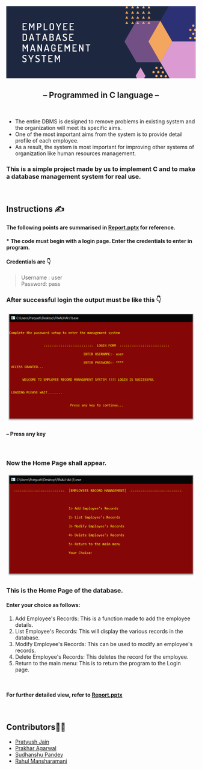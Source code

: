 <img src="https://github.com/pratyushjain122/employee_dbms/blob/master/Extra/Banner.png" alt="banner">
<h2 align="center">&ndash; <strong>Programmed in C language</strong> &ndash;</h2>

&nbsp; 
<p>
<ul>
<li>The entire DBMS is designed to remove problems in existing system and the organization will meet its specific aims.</li>
<li>One of the most important aims from the system is to provide detail profile of each employee.</li>
<li>As a result, the system is most important for improving other systems of organization like human resources management.</li>
</ul>
</p>

### This is a simple project made by us to implement C and to make a database management system for real use.
&nbsp;

## Instructions ✍
#### The following points are summarised in <a href="https://drive.google.com/file/d/1qL1R39-0D9f1ZBl1VcRYhPXQzU7CyXiS/view?usp=sharing">Report.pptx</a> for reference.

#### *  The code must begin with a login page. Enter the credentials to enter in program.

#### Credentials are 👇
>Username : user\
>Password: pass

### After successful login the output must be like this 👇

<p align="center"><img src="https://github.com/pratyushjain122/employee_dbms/blob/master/Extra/Login.png" alt="login"></p>

#### &ndash; Press any key
&nbsp;
### Now the Home Page shall appear.

<p align="center"><img src="https://github.com/pratyushjain122/employee_dbms/blob/master/Extra/Home.png" alt="home"></p>

### This is the Home Page of the database.
#### Enter your choice as follows: 

1. Add Employee's Records: This is a function made to add the employee details.
2. List Employee's Records: This will display the various records in the database.
3. Modify Employee's Records: This can be used to modify an employee's records.
4. Delete Employee's Records: This deletes the record for the employee.
5. Return to the main menu: This is to return the program to the Login page.

&nbsp;

#### For further detailed view, refer to <a href="https://drive.google.com/file/d/1qL1R39-0D9f1ZBl1VcRYhPXQzU7CyXiS/view?usp=sharing">Report.pptx</a>

&nbsp;
## Contributors👨‍💻
<ul>
<li><a href="https://github.com/pratyushjain122">Pratyush Jain</a></li>
<li><a href="https://github.com/prakhar-agarwall">Prakhar Agarwal</a></li>
<li><a href="https://github.com/Sudhanshu1304">Sudhanshu Pandey</a></li>
<li><a href="https://github.com/mansharamani-rahul">Rahul Mansharamani</a></li>
</ul>
